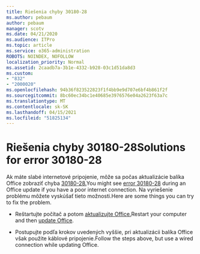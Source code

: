 ```yaml
---
title: Riešenia chyby 30180-28
ms.author: pebaum
author: pebaum
manager: scotv
ms.date: 04/21/2020
ms.audience: ITPro
ms.topic: article
ms.service: o365-administration
ROBOTS: NOINDEX, NOFOLLOW
localization_priority: Normal
ms.assetid: 2caadb7a-3b1e-4332-b928-03c1d51da8d3
ms.custom:
- "832"
- "2000020"
ms.openlocfilehash: 94b36f823522823f1f4bb9e9d707e6bf4b861f2f
ms.sourcegitcommit: 8bc60ec34bc1e40685e3976576e04a2623f63a7c
ms.translationtype: MT
ms.contentlocale: sk-SK
ms.lasthandoff: 04/15/2021
ms.locfileid: "51825134"
---
```

# <a name="solutions-for-error-30180-28"></a><span data-ttu-id="474b3-102">Riešenia chyby 30180-28</span><span class="sxs-lookup"><span data-stu-id="474b3-102">Solutions for error 30180-28</span></span>

<span data-ttu-id="474b3-103">Ak máte slabé internetové pripojenie, môže sa počas aktualizácie balíka Office zobraziť chyba [30180-28.](https://support.office.com/article/47ae453b-677c-412f-9a21-6766555ff4de?wt.mc_id=Alchemy_ClientDIA)</span><span class="sxs-lookup"><span data-stu-id="474b3-103">You might see [error 30180-28](https://support.office.com/article/47ae453b-677c-412f-9a21-6766555ff4de?wt.mc_id=Alchemy_ClientDIA) during an Office update if you have a poor internet connection.</span></span> <span data-ttu-id="474b3-104">Na vyriešenie problému môžete vyskúšať tieto možnosti.</span><span class="sxs-lookup"><span data-stu-id="474b3-104">Here are some things you can try to fix the problem.</span></span>
  
- <span data-ttu-id="474b3-105">Reštartujte počítač a potom [aktualizujte Office.](https://support.office.com/article/2ab296f3-7f03-43a2-8e50-46de917611c5?wt.mc_id=Alchemy_ClientDIA)</span><span class="sxs-lookup"><span data-stu-id="474b3-105">Restart your computer and then [update Office](https://support.office.com/article/2ab296f3-7f03-43a2-8e50-46de917611c5?wt.mc_id=Alchemy_ClientDIA).</span></span>

- <span data-ttu-id="474b3-106">Postupujte podľa krokov uvedených vyššie, pri aktualizácii balíka Office však použite káblové pripojenie.</span><span class="sxs-lookup"><span data-stu-id="474b3-106">Follow the steps above, but use a wired connection while updating Office.</span></span>

